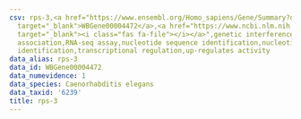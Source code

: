 ```yaml
---
csv: rps-3,<a href="https://www.ensembl.org/Homo_sapiens/Gene/Summary?db=core;g=WBGene00004472"
  target="_blank">WBGene00004472</a>,<a href="https://www.ncbi.nlm.nih.gov/pubmed/27496166"
  target="_blank"><i class="fas fa-file"></i></a>",genetic interference,functional
  association,RNA-seq assay,nucleotide sequence identification,nucleotide sequence
  identification,transcriptional regulation,up-regulates activity
data_alias: rps-3
data_id: WBGene00004472
data_numevidence: 1
data_species: Caenorhabditis elegans
data_taxid: '6239'
title: rps-3
---
```

